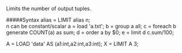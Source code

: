 Limits the number of output tuples.

#####Syntax
alias = LIMIT alias  n;</br>
n can be constant/scalar
a = load 'a.txt';
b = group a all;
c = foreach b generate COUNT(a) as sum;
d = order a by $0;
e = limit d c.sum/100;


A = LOAD 'data' AS (a1:int,a2:int,a3:int);
X = LIMIT A 3;
